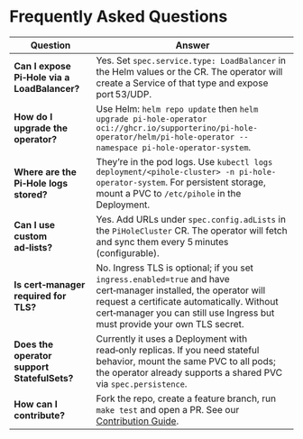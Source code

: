 # Frequently Asked Questions

| Question | Answer |
|----------|--------|
| **Can I expose Pi‑Hole via a LoadBalancer?** | Yes. Set `spec.service.type: LoadBalancer` in the Helm values or the CR. The operator will create a Service of that type and expose port 53/UDP. |
| **How do I upgrade the operator?** | Use Helm: `helm repo update` then `helm upgrade pi-hole-operator oci://ghcr.io/supporterino/pi-hole-operator/helm/pi-hole-operator --namespace pi-hole-operator-system`. |
| **Where are the Pi‑Hole logs stored?** | They’re in the pod logs. Use `kubectl logs deployment/<pihole-cluster> -n pi-hole-operator-system`. For persistent storage, mount a PVC to `/etc/pihole` in the Deployment. |
| **Can I use custom ad‑lists?** | Yes. Add URLs under `spec.config.adLists` in the `PiHoleCluster` CR. The operator will fetch and sync them every 5 minutes (configurable). |
| **Is cert‑manager required for TLS?** | No. Ingress TLS is optional; if you set `ingress.enabled=true` and have cert‑manager installed, the operator will request a certificate automatically. Without cert‑manager you can still use Ingress but must provide your own TLS secret. |
| **Does the operator support StatefulSets?** | Currently it uses a Deployment with read‑only replicas. If you need stateful behavior, mount the same PVC to all pods; the operator already supports a shared PVC via `spec.persistence`. |
| **How can I contribute?** | Fork the repo, create a feature branch, run `make test` and open a PR. See our [Contribution Guide](../CONTRIBUTING.md). |